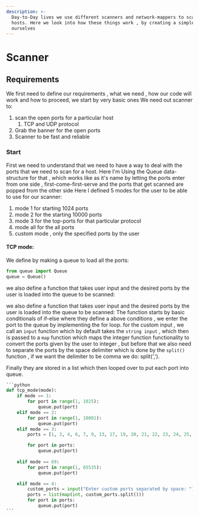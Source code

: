 ```yaml
---
description: >-
  Day-to-Day lives we use different scanners and network-mappers to scan and map
  hosts. Here we look into how these things work , by creating a simple one for
  ourselves
---
```


# Scanner

## Requirements

We first need to define our requirements , what we need , how our code will work and how to proceed, we start by very basic ones We need out scanner to:

1. scan the open ports for a particular host
   1. TCP and UDP protocol
2. Grab the banner for the open ports
3. Scanner to be fast and reliable

### Start

First we need to understand that we need to have a way to deal with the ports that we need to scan for a host. Here I'm Using the Queue data-structure for that , which works like as it's name by letting the ports enter from one side , first-come-first-serve and the ports that get scanned are popped from the other side Here I defined 5 modes for the user to be able to use for our scanner:

1. mode 1 for starting 1024 ports
2. mode 2 for the starting 10000 ports
3. mode 3 for the top-ports for that particular protocol
4. mode all for the all ports
5. custom mode , only the specified ports by the user

#### TCP mode:

We define by making a queue to load all the ports:

```python
from queue import Queue
queue = Queue()
```

we also define a function that takes user input and the desired ports by the user is loaded into the queue to be scanned:

we also define a function that takes user input and the desired ports by the user is loaded into the queue to be scanned: The function starts by basic conditionals of if-else where they define a above conditions , we enter the port to the queue by implementing the for loop. for the custom input , we call an `input` function which by default takes the `string input` , which then is passed to a `map` function which maps the integer function functionality to convert the ports given by the user to integer , but before that we also need to separate the ports by the space delimiter which is done by the `split()` function , if we want the delimiter to be comma we do: split(',').

Finally they are stored in a list which then looped over to put each port into queue.&#x20;

````python
```python
def tcp_mode(mode):
    if mode == 1:
        for port in range(1, 1025):
            queue.put(port)
    elif mode == 2:
        for port in range(1, 10001):
            queue.put(port)
    elif mode == 3:
        ports = [1, 3, 4, 6, 7, 9, 13, 17, 19, 20, 21, 22, 23, 24, 25, 26, 30, 32, 33, 37, 42, 43, 49, 53, 70, 79, 80, 81, 82, 83, 84, 85, 88, 89, 90, 99, 100, 106, 109, 110, 111, 113, 119, 125, 135, 139, 143, 144, 146, 161, 163, 179, 199, 211, 212, 222, 254, 255, 256, 259, 264, 280, 301, 306, 311, 340, 366, 389, 406, 407, 416, 417, 425, 427, 443, 444, 445, 458, 464, 465, 481, 497, 500, 512, 513, 514, 515, 524, 541, 543, 544, 545, 548, 554, 555, 563, 587, 593, 616, 617, 625, 631, 636, 646, 648, 666, 667, 668, 683, 687, 691, 700, 705, 711, 714, 720, 722, 726, 749, 765, 777, 783, 787, 800, 801, 808, 843, 873, 880, 888, 898, 900, 901, 902, 903, 911, 912, 981, 987, 990, 992, 993, 995, 999, 1000, 1001, 1002, 1007, 1009, 1010, 1011, 1021, 1022, 1023, 1024, 1025, 1026, 1027, 1028, 1029, 1030, 1031, 1032, 1033, 1034, 1035, 1036, 1037, 1038, 1039, 1040, 1041, 1042, 1043, 1044, 1045, 1046, 1047, 1048, 1049, 1050, 1051, 1052, 1053, 1054, 1055, 1056, 1057, 1058, 1059, 1060, 1061, 1062, 1063, 1064, 1065, 1066, 1067, 1068, 1069, 1070, 1071, 1072, 1073, 1074, 1075, 1076, 1077, 1078, 1079, 1080, 1081, 1082, 1083, 1084, 1085, 1086, 1087, 1088, 1089, 1090, 1091, 1092, 1093, 1094, 1095, 1096, 1097, 1098, 1099, 1100, 1102, 1104, 1105, 1106, 1107, 1108, 1110, 1111, 1112, 1113, 1114, 1117, 1119, 1121, 1122, 1123, 1124, 1126, 1130, 1131, 1132, 1137, 1138, 1141, 1145, 1147, 1148, 1149, 1151, 1152, 1154, 1163, 1164, 1165, 1166, 1169, 1174, 1175, 1183, 1185, 1186, 1187, 1192, 1198, 1199, 1201, 1213, 1216, 1217, 1218, 1233, 1234, 1236, 1244, 1247, 1248, 1259, 1271, 1272, 1277, 1287, 1296, 1300, 1301, 1309, 1310, 1311, 1322, 1328, 1334, 1337, 1352, 1417, 1433, 1434, 1443, 1455, 1461, 1494, 1500, 1501, 1503, 1521, 1524, 1533, 1556, 1580, 1583, 1594, 1600, 1641, 1658, 1666, 1687, 1688, 1700, 1717, 1718, 1719, 1720, 1721, 1723, 1755, 1761, 1782, 1783, 1801, 1805, 1812, 1839, 1840, 1862, 1863, 1864, 1875, 1900, 1914, 1935, 1947, 1971, 1972, 1974, 1984, 1998, 1999, 2000, 2001, 2002, 2003, 2004, 2005, 2006, 2007, 2008, 2009, 2010, 2013, 2020, 2021, 2022, 2030, 2033, 2034, 2035, 2038, 2040, 2041, 2042, 2043, 2045, 2046, 2047, 2048, 2049, 2065, 2068, 2099, 2100, 2103, 2105, 2106, 2107, 2111, 2119, 2121, 2126, 2135, 2144, 2160, 2161, 2170, 2179, 2190, 2191, 2196, 2200, 2222, 2251, 2260, 2288, 2301, 2323, 2366, 2381, 2382, 2383, 2393, 2394, 2399, 2401, 2492, 2500, 2522, 2525, 2557, 2601, 2602, 2604, 2605, 2607, 2608, 2638, 2701, 2702, 2710, 2717, 2718, 2725, 2800, 2809, 2811, 2869, 2875, 2909, 2910, 2920, 2967, 2968, 2998, 3000, 3001, 3003, 3005, 3006, 3007, 3011, 3013, 3017, 3030, 3031, 3052, 3071, 3077, 3128, 3168, 3211, 3221, 3260, 3261, 3268, 3269, 3283, 3300, 3301, 3306, 3322, 3323, 3324, 3325, 3333, 3351, 3367, 3369, 3370, 3371, 3372, 3389, 3390, 3404, 3476, 3493, 3517, 3527, 3546, 3551, 3580, 3659, 3689, 3690, 3703, 3737, 3766, 3784, 3800, 3801, 3809, 3814, 3826, 3827, 3828, 3851, 3869, 3871, 3878, 3880, 3889, 3905, 3914, 3918, 3920, 3945, 3971, 3986, 3995, 3998, 4000, 4001, 4002, 4003, 4004, 4005, 4006, 4045, 4111, 4125, 4126, 4129, 4224, 4242, 4279, 4321, 4343, 4443, 4444, 4445, 4446, 4449, 4550, 4567, 4662, 4848, 4899, 4900, 4998, 5000, 5001, 5002, 5003, 5004, 5009, 5030, 5033, 5050, 5051, 5054, 5060, 5061, 5080, 5087, 5100, 5101, 5102, 5120, 5190, 5200, 5214, 5221, 5222, 5225, 5226, 5269, 5280, 5298, 5357, 5405, 5414, 5431, 5432, 5440, 5500, 5510, 5544, 5550, 5555, 5560, 5566, 5631, 5633, 5666, 5678, 5679, 5718, 5730, 5800, 5801, 5802, 5810, 5811, 5815, 5822, 5825, 5850, 5859, 5862, 5877, 5900, 5901, 5902, 5903, 5904, 5906, 5907, 5910, 5911, 5915, 5922, 5925, 5950, 5952, 5959, 5960, 5961, 5962, 5963, 5987, 5988, 5989, 5998, 5999, 6000, 6001, 6002, 6003, 6004, 6005, 6006, 6007, 6009, 6025, 6059, 6100, 6101, 6106, 6112, 6123, 6129, 6156, 6346, 6389, 6502, 6510, 6543, 6547, 6565, 6566, 6567, 6580, 6646, 6666, 6667, 6668, 6669, 6689, 6692, 6699, 6779, 6788, 6789, 6792, 6839, 6881, 6901, 6969, 7000, 7001, 7002, 7004, 7007, 7019, 7025, 7070, 7100, 7103, 7106, 7200, 7201, 7402, 7435, 7443, 7496, 7512, 7625, 7627, 7676, 7741, 7777, 7778, 7800, 7911, 7920, 7921, 7937, 7938, 7999, 8000, 8001, 8002, 8007, 8008, 8009, 8010, 8011, 8021, 8022, 8031, 8042, 8045, 8080, 8081, 8082, 8083, 8084, 8085, 8086, 8087, 8088, 8089, 8090, 8093, 8099, 8100, 8180, 8181, 8192, 8193, 8194, 8200, 8222, 8254, 8290, 8291, 8292, 8300, 8333, 8383, 8400, 8402, 8443, 8500, 8600, 8649, 8651, 8652, 8654, 8701, 8800, 8873, 8888, 8899, 8994, 9000, 9001, 9002, 9003, 9009, 9010, 9011, 9040, 9050, 9071, 9080, 9081, 9090, 9091, 9099, 9100, 9101, 9102, 9103, 9110, 9111, 9200, 9207, 9220, 9290, 9415, 9418, 9485, 9500, 9502, 9503, 9535, 9575, 9593, 9594, 9595, 9618, 9666, 9876, 9877, 9878, 9898, 9900, 9917, 9929, 9943, 9944, 9968, 9998, 9999, 10000, 10001, 10002, 10003, 10004, 10009, 10010, 10012, 10024, 10025, 10082, 10180, 10215, 10243, 10566, 10616, 10617, 10621, 10626, 10628, 10629, 10778, 11110, 11111, 11967, 12000, 12174, 12265, 12345, 13456, 13722, 13782, 13783, 14000, 14238, 14441, 14442, 15000, 15002, 15003, 15004, 15660, 15742, 16000, 16001, 16012, 16016, 16018, 16080, 16113, 16992, 16993, 17877, 17988, 18040, 18101, 18988, 19101, 19283, 19315, 19350, 19780, 19801, 19842, 20000, 20005, 20031, 20221, 20222, 20828, 21571, 22939, 23502, 24444, 24800, 25734, 25735, 26214, 27000, 27352, 27353, 27355, 27356, 27715, 28201, 30000, 30718, 30951, 31038, 31337, 32768, 32769, 32770, 32771, 32772, 32773, 32774, 32775, 32776, 32777, 32778, 32779, 32780, 32781, 32782, 32783, 32784, 32785, 33354, 33899, 34571, 34572, 34573, 35500, 38292, 40193, 40911, 41511, 42510, 44176, 44442, 44443, 44501, 45100, 48080, 49152, 49153, 49154, 49155, 49156, 49157, 49158, 49159, 49160, 49161, 49163, 49165, 49167, 49175, 49176, 49400, 49999, 50000, 50001, 50002, 50003, 50006, 50300, 50389, 50500, 50636, 50800, 51103, 51493, 52673, 52822, 52848, 52869, 54045, 54328, 55055, 55056, 55555, 55600, 56737, 56738, 57294, 57797, 58080, 60020, 60443, 61532, 61900, 62078, 63331, 64623, 64680, 65000, 65129, 65389]

        for port in ports:
            queue.put(port)
    
    elif mode == 69:
        for port in range(1, 65535):
            queue.put(port)

    elif mode == 4:
        custom_ports = input("Enter custom ports separated by space: ")
        ports = list(map(int, custom_ports.split()))
        for port in ports:
            queue.put(port)
```
````

